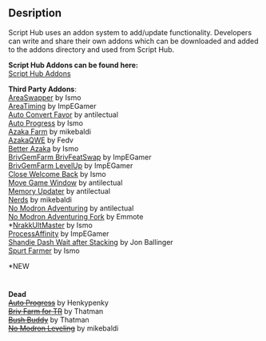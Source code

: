 ## **Desription**  
Script Hub uses an addon system to add/update functionality. Developers can write and share their own addons which can be downloaded and added to the addons directory and used from Script Hub.

**Script Hub Addons can be found here:**  
[Script Hub Addons](https://github.com/mikebaldi/Idle-Champions/tree/main/AddOns)  

**Third Party Addons**:  
[AreaSwapper](https://github.com/Pneumatus/IC-Addons/tree/main/IC_AreaSwapper_Extra) by Ismo  
[AreaTiming](https://github.com/imp444/IC_Addons/tree/main/IC_AreaTiming_Extra) by ImpEGamer  
[Auto Convert Favor](https://github.com/antilectual/IC_Addons/tree/main/IC_Addons/IC_ConvertBlessings_Mini_Extra) by antilectual  
[Auto Progress](https://github.com/Pneumatus/IC-Addons/tree/main/IC_AutoProgress_Extra) by Ismo  
[Azaka Farm](https://github.com/mikebaldi/IC_Addons/tree/main/IC_Azaka_Extra) by mikebaldi  
[AzakaQWE](https://github.com/Fedvee/IC-addons/tree/main/IC_AzakaQWE_Extra) by Fedv  
[Better Azaka](https://github.com/Pneumatus/IC-Addons/tree/main/IC_BetterAzaka_Extra) by Ismo  
[BrivGemFarm BrivFeatSwap](https://github.com/imp444/IC_Addons/tree/main/IC_BrivGemFarm_BrivFeatSwap_Extra) by ImpEGamer  
[BrivGemFarm LevelUp](https://github.com/imp444/IC_Addons/tree/main/IC_BrivGemFarm_LevelUp_Extra) by ImpEGamer  
[Close Welcome Back](https://github.com/Pneumatus/IC-Addons/tree/main/IC_BrivGemFarm_CloseWelcomeBack_Extra) by Ismo  
[Move Game Window](https://github.com/antilectual/IC_Addons/tree/main/IC_Addons/IC_MoveGameWindow_Mini_Extra) by antilectual  
[Memory Updater](https://github.com/antilectual/IC_Addons/tree/main/IC_Addons/IC_MemoryUpdater_Extra) by antilectual  
[Nerds](https://github.com/mikebaldi/IC_Addons/tree/main/IC_NERDs_Extra) by mikebaldi  
[No Modron Adventuring](https://github.com/antilectual/IC_Addons/tree/main/IC_Addons/IC_NoModronAdventuring_Extra) by antilectual  
[No Modron Adventuring Fork](https://github.com/Emmotes/IC_Addons/tree/main/IC_Addons/IC_NoModronAdventuring_Extra) by Emmote  
*[NrakkUltMaster](https://github.com/Pneumatus/IC-Addons/tree/main/IC_NrakkUltMaster_Extra) by Ismo  
[ProcessAffinity](https://github.com/imp444/IC_Addons/tree/main/IC_ProcessAffinity_Extra) by ImpEGamer  
[Shandie Dash Wait after Stacking](https://github.com/JonBallinger/IC_ShandieDashWait) by Jon Ballinger  
[Spurt Farmer](https://github.com/Pneumatus/IC-Addons/tree/main/IC_SpurtFarmer_Extra) by Ismo  

*NEW


#
**Dead**  
~~[Auto Progress](https://github.com/JuanchiBruzzone/IC_AutoProgress)~~ by Henkypenky  
~~[Briv Farm for TR](https://github.com/MSivonen/IC_Briv_Farm_for_TR)~~ by Thatman  
~~[Bush Buddy](https://github.com/MSivonen/IC_BushBuddy)~~ by Thatman  
~~[No Modron Leveling](https://github.com/mikebaldi/IC_Addons/tree/main/IC_NoModronLvling_Extra)~~ by mikebaldi  